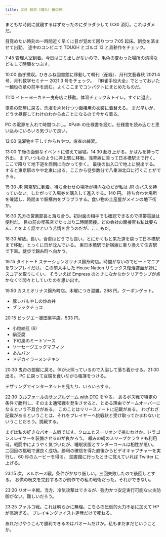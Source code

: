 ```yaml
---
title: 319 日目（晴れ）銀の鈴
---
```


まともな時刻に就寝するはずだったのにダラダラして 0:30 消灯。これはダメだ。

目覚めたい時刻の一時間近く早くに目が覚めて困りつつ 7:05 起床。朝食を済ませて出勤。
途中のコンビニで TOUGH とゴルゴ 13 と島耕作をチェック。

7:45 管理人室到着。今日はゴミ出しがないので、毛色の変わった場所の清掃などもして時間をつぶす。

10:00 過ぎ撤収。ひきふね図書館に移動して朝刊（産経）、月刊文藝春秋 2021.4 号、月刊数学セミナー 2021.3 号をチェック。
『麻雀手役大全』でとっておいた一飜役の章の前半を読む。よくここまでコンパクトにまとめたものだ。

11:10 イトーヨーカドー曳舟店に移動。体温チェック＆トイレ。すぐに退店。

曳舟の部屋に戻る。洗濯を片付けつつ面接用の衣装に着替える。
まだ早いが、どうせ昼寝してわけのわからぬことになるので今から着る。

PC の電源を入れて時間つぶし。XPath の仕様書を読む。仕様書を読み込むと思い込みにいろいろ気づいて良い。

12:00 洗濯物を干してからおやつ。麻雀の練習。

13:00 午後の面倒なイベントに備えて昼寝。14:30 起き上がる。かばんを持って外出。
まずいつものように押上駅に移動。浅草線に乗って日本橋駅まで行く。ここで降りて地下道を西側に向かって歩く。
最後の出入口で地上に脱出する。すると東京駅のやや北東に出る。ここから徒歩数分で八重洲北口に行くことができる。

15:30 JR 東京駅に到着。待ち合わせの場所が構内なのだが私は JR のパスを持っていない。したがって入場券を購入して進入する。140 円。
待ち合わせ場所を確認し、時間まで駅構内をブラブラする。食い物の土産屋がメインの地下街か。

16:30 先方の営業部長と落ち合う。初対面の相手でも確認できるので携帯電話は便利だ。
目の前の喫茶店でたっぷり二時間面接。どの会社の面接官も私は要らんことをよく話すという苦情を言うのだが、ここもだ。

18:30 解放。長い。合否はどうでも良い。とにかくもと来た道を戻って日本橋駅まで移動。とっくに日が沈んでいる。
東日本橋駅で新宿線に乗り換えて住吉駅で下車。徒歩で錦糸町へ向かう。

19:15 タイトー F ステーションオリナス錦糸町店。時間がないのでビートマニアをワンプレイだけ。
この前入手した House Nation リミックス復活譜面が妙にスコアを取りにくい。
そういえば Empress のときになかなかクリアランプが点かなくて悶々としていたのを思い出す。

19:50 カスミオリナス錦糸町店。木曜につき混雑。288 円。クーポンゲット。

* 豚レバもやしの炒め丼
* ブラックチョコ

20:15 ビッグエー墨田業平店。533 円。

* 小粒納豆 (6)
* 絹豆腐
* 下町風のミートソース
* ソーセージエッグマフィン
* あんパン
* ドデカイラーメンチキン

20:30 曳舟の部屋に戻る。体が火照っているので入浴して落ち着かせる。21:00 出る。
PC に戻って豆腐を食いながら帳簿をつける。

テザリングでインターネットを見たり、いろいろする。

22:30 [ウルファールのサンプルゲーム with DTC][bshf21b] をやる。
あるボス戦で特定の条件で勝利し、そのまま通常戦を発生させると、とある理由でゲームオーバーになるという不具合がある。
このことはリリースノートに記載がある。
わざわざ記載があるということは、それをプレイヤーへ挑戦状と受け取ってかまわないということだろう。挑戦する。

まずは私の好きなパオーム戦で試す。クロエとスーリオンで挑むわけか。ドラゴンスレイヤーを装備させるのが良かろう。
頼みの綱のスリープクラウドも利用可。戦闘中にようやく気づいたが、睡眠状態とサンダーコールは相性が悪い。
二回目の挑戦で運良く成功。勝利の確信を得た直後からビデオキャプチャーを実行し、60 秒のムービーを得る。
図書館に行ったときに覚えていれば Twitter に上げる。

23:15 次。メルホース戦。条件がかなり厳しい。三回失敗したので後回しとする。
お供の呪文を完封するのが前作での私の戦術だった。それができない。

23:20 リオーネ戦。当方、冷気攻撃はできるが、強力かつ安定実行可能な火炎防御がない。難しいだろう。

23:25 ファルコ戦。これは明らかに無理。こちらの圧倒的火力不足に加えて HP が高過ぎる。
ブレイキングツイスト連発だけで死ねる。

あれだけやりこんで勝利できるのはパオームだけか。私もまだまだということか。

[bshf21b]: https://wodifes.net/game/show/446
